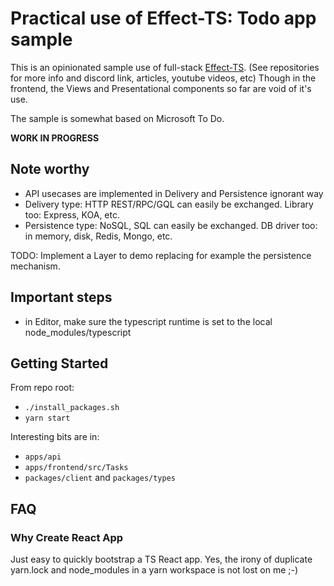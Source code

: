 # Practical use of Effect-TS: Todo app sample

This is an opinionated sample use of full-stack [Effect-TS](https://github.com/Effect-TS/core).
(See repositories for more info and discord link, articles, youtube videos, etc)
Though in the frontend, the Views and Presentational components so far are void of it's use.

The sample is somewhat based on Microsoft To Do.

**WORK IN PROGRESS**

## Note worthy

- API usecases are implemented in Delivery and Persistence ignorant way
 - Delivery type: HTTP REST/RPC/GQL can easily be exchanged. Library too: Express, KOA, etc.
 - Persistence type: NoSQL, SQL can easily be exchanged. DB driver too: in memory, disk, Redis, Mongo, etc.

TODO: Implement a Layer to demo replacing for example the persistence mechanism.

## Important steps

- in Editor, make sure the typescript runtime is set to the local node_modules/typescript

## Getting Started

From repo root:
- `./install_packages.sh`
- `yarn start`

Interesting bits are in:
- `apps/api`
- `apps/frontend/src/Tasks`
- `packages/client` and `packages/types`

## FAQ

### Why Create React App

Just easy to quickly bootstrap a TS React app.
Yes, the irony of duplicate yarn.lock and node_modules in a yarn workspace is not lost on me ;-)
